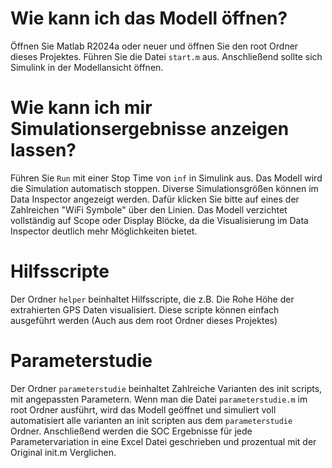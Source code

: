 # Wie kann ich das Modell öffnen?
Öffnen Sie Matlab R2024a oder neuer und öffnen Sie den root Ordner dieses Projektes. Führen Sie die Datei `start.m` aus. Anschließend sollte sich Simulink in der Modellansicht öffnen.

# Wie kann ich mir Simulationsergebnisse anzeigen lassen?
Führen Sie `Run` mit einer Stop Time von `inf` in Simulink aus. Das Modell wird die Simulation automatisch stoppen. Diverse Simulationsgrößen können im Data Inspector angezeigt werden. Dafür klicken Sie bitte auf eines der Zahlreichen "WiFi Symbole" über den Linien. Das Modell verzichtet vollständig auf Scope oder Display Blöcke, da die Visualisierung im Data Inspector deutlich mehr Möglichkeiten bietet.

# Hilfsscripte
Der Ordner `helper` beinhaltet Hilfsscripte, die z.B. Die Rohe Höhe der extrahierten GPS Daten visualisiert. Diese scripte können einfach ausgeführt werden (Auch aus dem root Ordner dieses Projektes)

# Parameterstudie
Der Ordner `parameterstudie` beinhaltet Zahlreiche Varianten des init scripts, mit angepassten Parametern. Wenn man die Datei `parameterstudie.m` im root Ordner ausführt, wird das Modell geöffnet und simuliert voll automatisiert alle varianten an init scripten aus dem `parameterstudie` Ordner. Anschließend werden die SOC Ergebnisse für jede Parametervariation in eine Excel Datei geschrieben und prozentual mit der Original init.m Verglichen.
